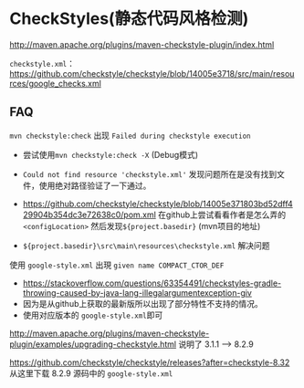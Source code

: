 # CheckStyles(静态代码风格检测)

http://maven.apache.org/plugins/maven-checkstyle-plugin/index.html

`checkstyle.xml`：https://github.com/checkstyle/checkstyle/blob/14005e3718/src/main/resources/google_checks.xml



## FAQ

`mvn checkstyle:check` 出现 `Failed during checkstyle execution`

- 尝试使用`mvn checkstyle:check -X` (Debug模式)

- `Could not find resource 'checkstyle.xml'` 发现问题所在是没有找到文件，使用绝对路径验证了一下通过。
- https://github.com/checkstyle/checkstyle/blob/14005e371803bd52dff429904b354dc3e72638c0/pom.xml  在github上尝试看看作者是怎么弄的`<configLocation>` 然后发现`${project.basedir}` (mvn项目的地址) 
- `${project.basedir}\src\main\resources\checkstyle.xml` 解决问题





使用 `google-style.xml` 出現  `given name COMPACT_CTOR_DEF`  

- https://stackoverflow.com/questions/63354491/checkstyles-gradle-throwing-caused-by-java-lang-illegalargumentexception-giv
- 因为是从github上获取的最新版所以出现了部分特性不支持的情况。
- 使用对应版本的 `google-style.xml`即可

http://maven.apache.org/plugins/maven-checkstyle-plugin/examples/upgrading-checkstyle.html  说明了 3.1.1 --> 8.2.9

https://github.com/checkstyle/checkstyle/releases?after=checkstyle-8.32 从这里下载 8.2.9 源码中的 `google-style.xml`